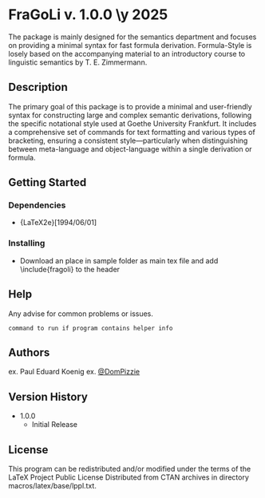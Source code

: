 # FraGoLi v. 1.0.0 \y 2025

The package is mainly designed for the semantics department and focuses on providing a minimal syntax for fast formula derivation. 
Formula-Style is losely based on the accompanying material to an introductory course to linguistic semantics by T. E. Zimmermann.

## Description

The primary goal of this package is to provide a minimal and user-friendly syntax for constructing large and complex semantic derivations, following the specific notational style used at Goethe University Frankfurt. It includes a comprehensive set of commands for text formatting and various types of bracketing, ensuring a consistent style—particularly when distinguishing between meta-language and object-language within a single derivation or formula.

## Getting Started

### Dependencies

* {LaTeX2e}[1994/06/01]

### Installing

* Download an place in sample folder as main tex file and add \include{fragoli} to the header

## Help

Any advise for common problems or issues.
```
command to run if program contains helper info
```

## Authors

ex. Paul Eduard Koenig 
ex. [@DomPizzie](https://twitter.com/dompizzie)

## Version History

* 1.0.0
    * Initial Release

## License

This program can be redistributed and/or modified under the terms
of the LaTeX Project Public License Distributed from CTAN archives
in directory macros/latex/base/lppl.txt.
